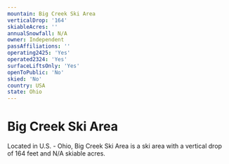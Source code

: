 ```yaml
---
mountain: Big Creek Ski Area
verticalDrop: '164'
skiableAcres: ''
annualSnowfall: N/A
owner: Independent
passAffiliations: ''
operating2425: 'Yes'
operated2324: 'Yes'
surfaceLiftsOnly: 'Yes'
openToPublic: 'No'
skied: 'No'
country: USA
state: Ohio
---
```


# Big Creek Ski Area

Located in U.S. - Ohio, Big Creek Ski Area is a ski area with a vertical drop of 164 feet and N/A skiable acres.
